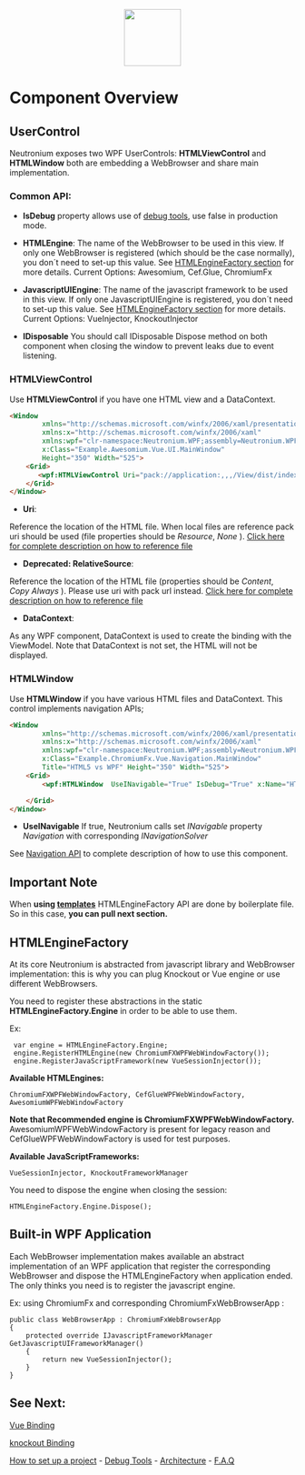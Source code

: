 <p align="center"><img <p align="center"><img width="100"src="../../Deploy/logo.png"></p>

# Component Overview

## UserControl

Neutronium exposes two WPF UserControls: **HTMLViewControl** and **HTMLWindow** both are embedding a WebBrowser and share main implementation.

### Common API:
* **IsDebug** property allows use of [debug tools](./Debug.md), use false in production mode.

* **HTMLEngine**:
The name of the WebBrowser to be used in this view. If only one WebBrowser is registered (which should be the case normally), you don´t need to set-up this value. See [HTMLEngineFactory section](#htmlenginefactory) for more details.
Current Options: Awesomium, Cef.Glue, ChromiumFx


* **JavascriptUIEngine**:
The name of the javascript framework to be used in this view. If only one JavascriptUIEngine is registered, you don´t need to set-up this value. See [HTMLEngineFactory section](#htmlenginefactory) for more details.
Current Options: VueInjector, KnockoutInjector

* **IDisposable**
You should call IDisposable Dispose method on both component when closing the window to prevent leaks due to event listening.

### HTMLViewControl

Use **HTMLViewControl** if you have one HTML view and a DataContext.

```HTML
<Window
        xmlns="http://schemas.microsoft.com/winfx/2006/xaml/presentation"
        xmlns:x="http://schemas.microsoft.com/winfx/2006/xaml"
        xmlns:wpf="clr-namespace:Neutronium.WPF;assembly=Neutronium.WPF"
        x:Class="Example.Awesomium.Vue.UI.MainWindow"
        Height="350" Width="525">
    <Grid>
       <wpf:HTMLViewControl Uri="pack://application:,,,/View/dist/index.html"/>
    </Grid>
</Window>
```

* **Uri**:

Reference the location of the HTML file. When local files are reference pack uri should be used (file properties should be _Resource_, _None_ ). [Click here for complete description on how to reference file](./Reference_Files.md)

* **Deprecated: RelativeSource**:

Reference the location of the HTML file (properties should be _Content_, _Copy Always_ ). Please use uri with pack url instead. [Click here for complete description on how to reference file](./Reference_Files.md)

* **DataContext**:

As any WPF component, DataContext is used to create the binding with the ViewModel. Note that DataContext is not set, the HTML will not be displayed.


### HTMLWindow

Use **HTMLWindow** if you have various HTML files and DataContext. This control implements navigation APIs;

```HTML
<Window
        xmlns="http://schemas.microsoft.com/winfx/2006/xaml/presentation"
        xmlns:x="http://schemas.microsoft.com/winfx/2006/xaml"
        xmlns:wpf="clr-namespace:Neutronium.WPF;assembly=Neutronium.WPF"
        x:Class="Example.ChromiumFx.Vue.Navigation.MainWindow"
        Title="HTML5 vs WPF" Height="350" Width="525">
    <Grid>
        <wpf:HTMLWindow  UseINavigable="True" IsDebug="True" x:Name="HTMLWindow"/>

    </Grid>
</Window>
```

* **UseINavigable**
If true, Neutronium calls set _INavigable_ property _Navigation_ with corresponding _INavigationSolver_

See [Navigation API](./Navigation.md) to complete description of how to use this component.


## Important Note
When **using [templates](https://visualstudiogallery.msdn.microsoft.com/c7679997-e25b-4a79-a65f-30758fb756d8)** HTMLEngineFactory API are done by boilerplate file. So in this case, **you can pull next section.**


## HTMLEngineFactory

At its core Neutronium is abstracted from javascript library and WebBrowser implementation: this is why you can plug Knockout or Vue engine or use different WebBrowsers.


You need to register these abstractions in the static **HTMLEngineFactory.Engine** in order to be able to use them.

Ex:
```CSharp
 var engine = HTMLEngineFactory.Engine;
 engine.RegisterHTMLEngine(new ChromiumFXWPFWebWindowFactory());
 engine.RegisterJavaScriptFramework(new VueSessionInjector());      
```

**Available HTMLEngines:**

    ChromiumFXWPFWebWindowFactory, CefGlueWPFWebWindowFactory, AwesomiumWPFWebWindowFactory

**Note that Recommended engine is ChromiumFXWPFWebWindowFactory.** AwesomiumWPFWebWindowFactory is present for legacy reason and CefGlueWPFWebWindowFactory is used for test purposes.

**Available JavaScriptFrameworks:**

    VueSessionInjector, KnockoutFrameworkManager


You need to dispose the engine when closing the session:
```CSharp
HTMLEngineFactory.Engine.Dispose();
```

## Built-in WPF Application

Each WebBrowser implementation makes available an abstract implementation of an WPF application that register the corresponding WebBrowser and dispose the HTMLEngineFactory  when application ended. The only thinks you need is to register the javascript engine.

Ex: using ChromiumFx and corresponding ChromiumFxWebBrowserApp :

```CSharp
public class WebBrowserApp : ChromiumFxWebBrowserApp 
{
    protected override IJavascriptFrameworkManager GetJavascriptUIFrameworkManager() 
    {
        return new VueSessionInjector();
    }
}
```

## See Next:
 
[Vue Binding](./Vue_Binding.md)

[knockout Binding](./Knockout_Binding.md)    

[How to set up a project](./SetUp.md) - [Debug Tools](./Tools.md) - [Architecture](./Architecture.md) - [F.A.Q](./FAQ.md)





